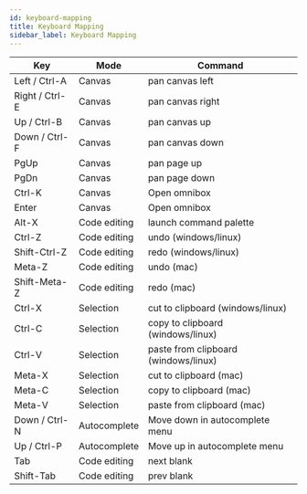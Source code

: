 ```yaml
---
id: keyboard-mapping
title: Keyboard Mapping
sidebar_label: Keyboard Mapping
---
```


| Key                | Mode         | Command                              |
|--------------------|--------------|--------------------------------------|
| Left      / Ctrl-A | Canvas       | pan canvas left                      |
| Right   / Ctrl-E   | Canvas       | pan canvas right                     |
| Up       / Ctrl-B  | Canvas       | pan canvas up                        |
| Down  / Ctrl-F     | Canvas       | pan canvas down                      |
| PgUp               | Canvas       | pan page up                          |
| PgDn               | Canvas       | pan page down                        |
| Ctrl-K             | Canvas       | Open omnibox                         |
| Enter              | Canvas       | Open omnibox                         |
| Alt-X              | Code editing | launch command palette               |
| Ctrl-Z             | Code editing | undo (windows/linux)                 |
| Shift-Ctrl-Z       | Code editing | redo (windows/linux)                 |
| Meta-Z             | Code editing | undo (mac)                           |
| Shift-Meta-Z       | Code editing | redo (mac)                           |
| Ctrl-X             | Selection    | cut to clipboard (windows/linux)     |
| Ctrl-C             | Selection    | copy to clipboard (windows/linux)    |
| Ctrl-V             | Selection    | paste from clipboard (windows/linux) |
| Meta-X             | Selection    | cut to clipboard (mac)               |
| Meta-C             | Selection    | copy to clipboard (mac)              |
| Meta-V             | Selection    | paste from clipboard (mac)           |
| Down / Ctrl-N      | Autocomplete | Move down in autocomplete menu       |
| Up / Ctrl-P        | Autocomplete | Move up in autocomplete menu         |
| Tab                | Code editing | next blank                           |
| Shift-Tab          | Code editing | prev blank                           |
